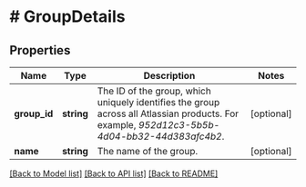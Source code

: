 # # GroupDetails

## Properties

Name | Type | Description | Notes
------------ | ------------- | ------------- | -------------
**group_id** | **string** | The ID of the group, which uniquely identifies the group across all Atlassian products. For example, *952d12c3-5b5b-4d04-bb32-44d383afc4b2*. | [optional]
**name** | **string** | The name of the group. | [optional]

[[Back to Model list]](../../README.md#models) [[Back to API list]](../../README.md#endpoints) [[Back to README]](../../README.md)
